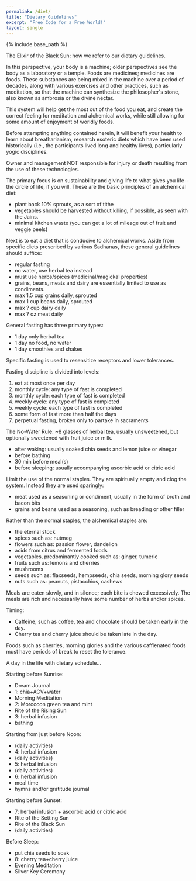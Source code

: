 ```yaml
---
permalink: /diet/
title: "Dietary Guidelines"
excerpt: "Free Code for a Free World!"
layout: single
---
```


{% include base_path %}

The Elixir of the Black Sun:
how we refer to our dietary guidelines.

In this perspective, your body is a machine;
older perspectives see the body as a laboratory or a temple.
Foods are medicines; medicines are foods.
These substances are being mixed in the machine over a period of decades,
along with various exercises and other practices, such as meditation,
so that the machine can synthesize the philosopher's stone,
also known as ambrosia or the divine nectar.

This system will help get the most out of the food you eat,
and create the correct feeling for meditation and alchemical works,
while still allowing for some amount of enjoyment of worldly foods.

Before attempting anything contained herein,
it will benefit your health to learn about breatharianism,
research esoteric diets which have been used historically
(i.e., the participants lived long and healthy lives),
particularly yogic disciplines.

Owner and management NOT responsible for
injury or death resulting from the use
of these technologies.

The primary focus is on sustainability and
giving life to what gives you life--the circle of life, if you will.
These are the basic principles of an alchemical diet:
- plant back 10% sprouts, as a sort of tithe
- vegetables should be harvested without killing, if possible, as seen with the Jains.
- minimal kitchen waste (you can get a lot of mileage out of fruit and veggie peels)

Next is to eat a diet that is conducive to alchemical works.
Aside from specific diets prescribed by various Sadhanas,
these general guidelines should suffice:
- regular fasting
- no water, use herbal tea instead
- must use herbs/spices (medicinal/magickal properties)
- grains, beans, meats and dairy are essentially limited to use as condiments.
- max 1.5 cup grains daily, sprouted
- max 1   cup beans  daily, sprouted
- max ?   cup dairy  daily
- max ?   oz  meat   daily

General fasting has three primary types:
- 1 day only herbal tea
- 1 day no food, no water
- 1 day smoothies and shakes

Specific fasting is used to resensitize receptors and lower tolerances.

Fasting discipline is divided into levels:
1. eat at most once per day
2. monthly cycle: any  type of fast is completed
3. monthly cycle: each type of fast is completed
4. weekly  cycle: any  type of fast is completed
5. weekly  cycle: each type of fast is completed
6. some form of fast more than half the days
7. perpetual fasting, broken only to partake in sacraments

The No-Water Rule:
~8 glasses of herbal tea, usually unsweetened,
but optionally sweetened with fruit juice or milk.
- after waking: usually soaked chia seeds and lemon juice or vinegar
- before bathing
- 30 min before meal(s)
- before sleeping: usually accompanying ascorbic acid or citric acid

Limit the use of the normal staples.
They are spiritually empty and clog the system.
Instead they are used sparingly:
- meat used as a seasoning or condiment, usually in the form of broth and bacon bits
- grains and beans used as a seasoning, such as breading or other filler

Rather than the normal staples,
the alchemical staples are:
- the eternal stock
- spices such as: nutmeg
- flowers such as: passion flower, dandelion
- acids from citrus and fermented foods
- vegetables, predominantly cooked such as: ginger, tumeric
- fruits such as: lemons and cherries
- mushrooms
- seeds such as: flaxseeds, hempseeds, chia seeds, morning glory seeds
- nuts such as: peanuts, pistacchios, cashews

Meals are eaten slowly, and in silence;
each bite is chewed excessively.
The meals are rich and necessarily have some
number of herbs and/or spices.

Timing:
- Caffeine, such as coffee, tea and chocolate should be taken early in the day.
- Cherry tea and cherry juice should be taken late in the day.

Foods such as cherries, morning glories and the various caffienated foods
must have periods of break to reset the tolerance.

A day in the life with dietary schedule...

Starting before Sunrise:
- Dream Journal
- 1: chia+ACV+water
- Morning Meditation
- 2: Moroccon green tea and mint
- Rite of the Rising Sun
- 3: herbal infusion
- bathing

Starting from just before Noon:
- (daily activities)
- 4: herbal infusion
- (daily activities)
- 5: herbal infusion
- (daily activities)
- 6: herbal infusion
- meal time
- hymns and/or gratitude journal

Starting before Sunset:
- 7: herbal infusion + ascorbic acid or citric acid
- Rite of the Setting Sun
- Rite of the Black Sun
- (daily activities)

Before Sleep:
- put chia seeds to soak
- 8: cherry tea+cherry juice
- Evening Meditation
- Silver Key Ceremony


